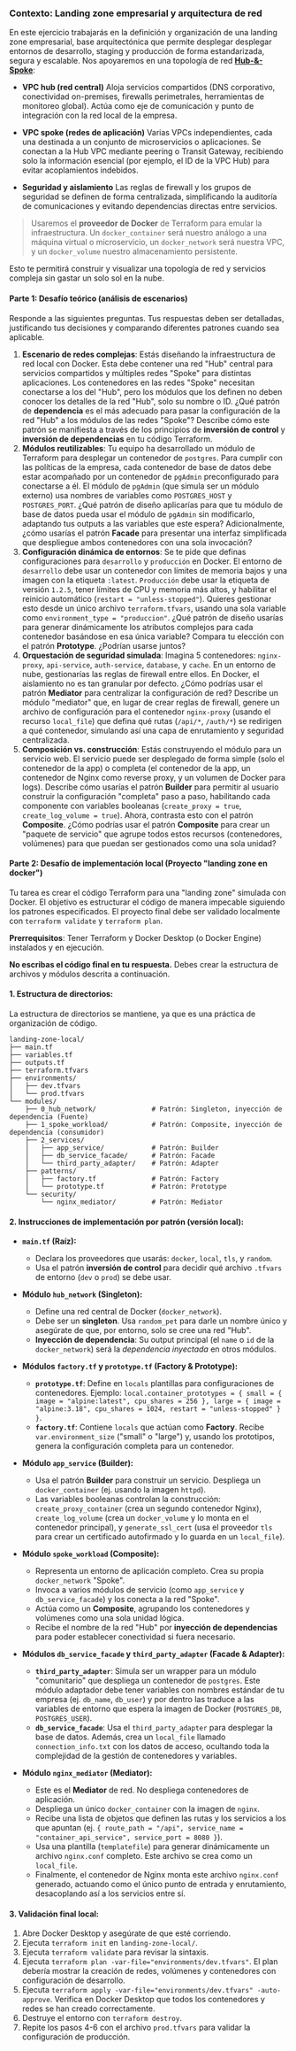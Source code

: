 ### **Contexto: Landing zone empresarial y arquitectura de red**

En este ejercicio trabajarás en la definición y organización de una landing zone empresarial, base arquitectónica que permite desplegar desplegar entornos de desarrollo, staging y producción de forma estandarizada, segura y escalable. 
Nos apoyaremos en una topología de red **[Hub-&-Spoke](https://thenewstack.io/hub-and-spoke-a-better-way-to-architect-your-tech-stack/)**:

* **VPC hub (red central)**
  Aloja servicios compartidos (DNS corporativo, conectividad on-premises, firewalls perimetrales, herramientas de monitoreo global). Actúa como eje de comunicación y punto de integración con la red local de la empresa.

* **VPC spoke (redes de aplicación)**
  Varias VPCs independientes, cada una destinada a un conjunto de microservicios o aplicaciones. Se conectan a la Hub VPC mediante peering o Transit Gateway, recibiendo solo la información esencial (por ejemplo, el ID de la VPC Hub) para evitar acoplamientos indebidos.

* **Seguridad y aislamiento**
  Las reglas de firewall y los grupos de seguridad se definen de forma centralizada, simplificando la auditoría de comunicaciones y evitando dependencias directas entre servicios.

> Usaremos el **proveedor de Docker** de Terraform para emular la infraestructura.
> Un `docker_container` será nuestro análogo a una máquina virtual o microservicio, un `docker_network` será nuestra VPC, y un `docker_volume` nuestro almacenamiento persistente.

Esto te permitirá construir y visualizar una topología de red y servicios compleja sin gastar un solo sol en la nube.


#### Parte 1: Desafío teórico (análisis de escenarios)

Responde a las siguientes preguntas. Tus respuestas deben ser detalladas, justificando tus decisiones y comparando diferentes patrones cuando sea aplicable.

1.  **Escenario de redes complejas**: Estás diseñando la infraestructura de red local con Docker. Esta debe contener una red "Hub" central para servicios compartidos y múltiples redes "Spoke" para distintas aplicaciones. Los contenedores en las redes "Spoke" necesitan conectarse a los del "Hub", pero los módulos que los definen no deben conocer los detalles de la red "Hub", solo su nombre o ID. ¿Qué patrón de **dependencia** es el más adecuado para pasar la configuración de la red "Hub" a los módulos de las redes "Spoke"? Describe cómo este patrón se manifiesta a través de los principios de **inversión de control** y **inversión de dependencias** en tu código Terraform.
2.  **Módulos reutilizables**: Tu equipo ha desarrollado un módulo de Terraform para desplegar un contenedor de `postgres`. Para cumplir con las políticas de la empresa, cada contenedor de base de datos debe estar acompañado por un contenedor de `pgAdmin` preconfigurado para conectarse a él. El módulo de `pgAdmin` (que simula ser un módulo externo) usa nombres de variables como `POSTGRES_HOST` y `POSTGRES_PORT`. ¿Qué patrón de diseño aplicarías para que tu módulo de base de datos pueda usar el módulo de `pgAdmin` sin modificarlo, adaptando tus outputs a las variables que este espera? Adicionalmente, ¿cómo usarías el patrón **Facade** para presentar una interfaz simplificada que despliegue ambos contenedores con una sola invocación?
3.  **Configuración dinámica de entornos**: Se te pide que definas configuraciones para `desarrollo` y `producción` en Docker. El entorno de `desarrollo` debe usar un contenedor con límites de memoria bajos y una imagen con la etiqueta `:latest`. `Producción` debe usar la etiqueta de versión `1.2.5`, tener límites de CPU y memoria más altos, y habilitar el reinicio automático (`restart = "unless-stopped"`). Quieres gestionar esto desde un único archivo `terraform.tfvars`, usando una sola variable como `environment_type = "produccion"`. ¿Qué patrón de diseño usarías para generar dinámicamente los atributos complejos para cada contenedor basándose en esa única variable? Compara tu elección con el patrón **Prototype**. ¿Podrían usarse juntos?
4.  **Orquestación de seguridad simulada**: Imagina 5 contenedores: `nginx-proxy`, `api-service`, `auth-service`, `database`, y `cache`. En un entorno de nube, gestionarías las reglas de firewall entre ellos. En Docker, el aislamiento no es tan granular por defecto. ¿Cómo podrías usar el patrón **Mediator** para centralizar la configuración de red? Describe un módulo "mediator" que, en lugar de crear reglas de firewall, genere un archivo de configuración para el contenedor `nginx-proxy` (usando el recurso `local_file`) que defina qué rutas (`/api/*`, `/auth/*`) se redirigen a qué contenedor, simulando así una capa de enrutamiento y seguridad centralizada.
5.  **Composición vs. construcción**: Estás construyendo el módulo para un servicio web. El servicio puede ser desplegado de forma simple (solo el contenedor de la app) o completa (el contenedor de la app, un contenedor de Nginx como reverse proxy, y un volumen de Docker para logs). Describe cómo usarías el patrón **Builder** para permitir al usuario construir la configuración "completa" paso a paso, habilitando cada componente con variables booleanas (`create_proxy = true`, `create_log_volume = true`). Ahora, contrasta esto con el patrón **Composite**. ¿Cómo podrías usar el patrón **Composite** para crear un "paquete de servicio" que agrupe todos estos recursos (contenedores, volúmenes) para que puedan ser gestionados como una sola unidad?

#### Parte 2: Desafío de implementación local (Proyecto "landing zone en docker")

Tu tarea es crear el código Terraform para una "landing zone" simulada con Docker. El objetivo es estructurar el código de manera impecable siguiendo los patrones especificados. 
El proyecto final debe ser validado localmente con `terraform validate` y `terraform plan`.

**Prerrequisitos**: Tener Terraform y Docker Desktop (o Docker Engine) instalados y en ejecución.

**No escribas el código final en tu respuesta.** Debes crear la estructura de archivos y módulos descrita a continuación.

#### 1. Estructura de directorios:

La estructura de directorios se mantiene, ya que es una práctica de organización de código.

```
landing-zone-local/
├── main.tf
├── variables.tf
├── outputs.tf
├── terraform.tfvars
├── environments/
│   ├── dev.tfvars
│   └── prod.tfvars
└── modules/
    ├── 0_hub_network/              # Patrón: Singleton, inyección de dependencia (Fuente)
    ├── 1_spoke_workload/           # Patrón: Composite, inyección de dependencia (consumidor)
    ├── 2_services/
    │   ├── app_service/            # Patrón: Builder
    │   ├── db_service_facade/      # Patrón: Facade
    │   └── third_party_adapter/    # Patrón: Adapter
    ├── patterns/
    │   ├── factory.tf              # Patrón: Factory
    │   └── prototype.tf            # Patrón: Prototype
    └── security/
        └── nginx_mediator/         # Patrón: Mediator
```

#### 2. Instrucciones de implementación por patrón (versión local):

* **`main.tf` (Raíz):**
    * Declara los proveedores que usarás: `docker`, `local`, `tls`, y `random`.
    * Usa el patrón **inversión de control** para decidir qué archivo `.tfvars` de entorno (`dev` o `prod`) se debe usar.

* **Módulo `hub_network` (Singleton):**
    * Define una red central de Docker (`docker_network`).
    * Debe ser un **singleton**. Usa `random_pet` para darle un nombre único y asegúrate de que, por entorno, solo se cree una red "Hub".
    * **Inyección de dependencia**: Su output principal (el `name` o `id` de la `docker_network`) será la *dependencia inyectada* en otros módulos.

* **Módulos `factory.tf` y `prototype.tf` (Factory & Prototype):**
    * **`prototype.tf`**: Define en `locals` plantillas para configuraciones de contenedores. Ejemplo: `local.container_prototypes = { small = { image = "alpine:latest", cpu_shares = 256 }, large = { image = "alpine:3.18", cpu_shares = 1024, restart = "unless-stopped" } }`.
    * **`factory.tf`**: Contiene `locals` que actúan como **Factory**. Recibe `var.environment_size` ("small" o "large") y, usando los prototipos, genera la configuración completa para un contenedor.

* **Módulo `app_service` (Builder):**
    * Usa el patrón **Builder** para construir un servicio. Despliega un `docker_container` (ej. usando la imagen `httpd`).
    * Las variables booleanas controlan la construcción: `create_proxy_container` (crea un segundo contenedor Nginx), `create_log_volume` (crea un `docker_volume` y lo monta en el contenedor principal), y `generate_ssl_cert` (usa el proveedor `tls` para crear un certificado autofirmado y lo guarda en un `local_file`).

* **Módulo `spoke_workload` (Composite):**
    * Representa un entorno de aplicación completo. Crea su propia `docker_network` "Spoke".
    * Invoca a varios módulos de servicio (como `app_service` y `db_service_facade`) y los conecta a la red "Spoke".
    * Actúa como un **Composite**, agrupando los contenedores y volúmenes como una sola unidad lógica.
    * Recibe el nombre de la red "Hub" por **inyección de dependencias** para poder establecer conectividad si fuera necesario.

* **Módulos `db_service_facade` y `third_party_adapter` (Facade & Adapter):**
    * **`third_party_adapter`**: Simula ser un wrapper para un módulo "comunitario" que despliega un contenedor de `postgres`. Este módulo adaptador debe tener variables con nombres estándar de tu empresa (ej. `db_name`, `db_user`) y por dentro las traduce a las variables de entorno que espera la imagen de Docker (`POSTGRES_DB`, `POSTGRES_USER`).
    * **`db_service_facade`**: Usa el `third_party_adapter` para desplegar la base de datos. Además, crea un `local_file` llamado `connection_info.txt` con los datos de acceso, ocultando toda la complejidad de la gestión de contenedores y variables.

* **Módulo `nginx_mediator` (Mediator):**
    * Este es el **Mediator** de red. No despliega contenedores de aplicación.
    * Despliega un único `docker_container` con la imagen de `nginx`.
    * Recibe una lista de objetos que definen las rutas y los servicios a los que apuntan (ej. `{ route_path = "/api", service_name = "container_api_service", service_port = 8080 }`).
    * Usa una plantilla (`templatefile`) para generar dinámicamente un archivo `nginx.conf` completo. Este archivo se crea como un `local_file`.
    * Finalmente, el contenedor de Nginx monta este archivo `nginx.conf` generado, actuando como el único punto de entrada y enrutamiento, desacoplando así a los servicios entre sí.

#### 3. Validación final local:

1.  Abre Docker Desktop y asegúrate de que esté corriendo.
2.  Ejecuta `terraform init` en `landing-zone-local/`.
3.  Ejecuta `terraform validate` para revisar la sintaxis.
4.  Ejecuta `terraform plan -var-file="environments/dev.tfvars"`. El plan debería mostrar la creación de redes, volúmenes y contenedores con configuración de desarrollo.
5.  Ejecuta `terraform apply -var-file="environments/dev.tfvars" -auto-approve`. Verifica en Docker Desktop que todos los contenedores y redes se han creado correctamente.
6.  Destruye el entorno con `terraform destroy`.
7.  Repite los pasos 4-6 con el archivo `prod.tfvars` para validar la configuración de producción.
